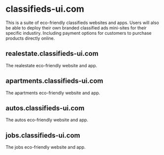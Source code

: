 # classifieds-ui.com

This is a suite of eco-friendly classifieds websites and apps. Users will also be able to deploy their own branded classified ads mini-sites for their specific industiry. Including payment options for customers to purchase products directly online.

## realestate.classifieds-ui.com

The realestate eco-friendly website and app.

## apartments.classifieds-ui.com

The apartments eco-friendly website and app.

## autos.classifieds-ui.com

The autos eco-friendly website and app.

## jobs.classifieds-ui.com

The jobs eco-friendly website and app.

